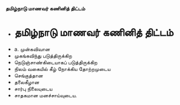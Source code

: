 **தமிழ்நாடு மாணவர் கணினித் திட்டம்**
- # தமிழ்நாடு மாணவர் கணினித் திட்டம்
- a. முன்கவிவான
- முகங்கவிந்து படுத்திருக்கிற
- நெடுஞ்சாண்கிடையாகப் படுத்திருக்கிற
- நிலம் வகையில் கீழ் நோக்கிய தோற்றமுடைய
- செங்குத்தான
- தலைகீழான
- சார்பு நிலையுடைய
- சாதகமான மனச்சாய்வுடைய.

